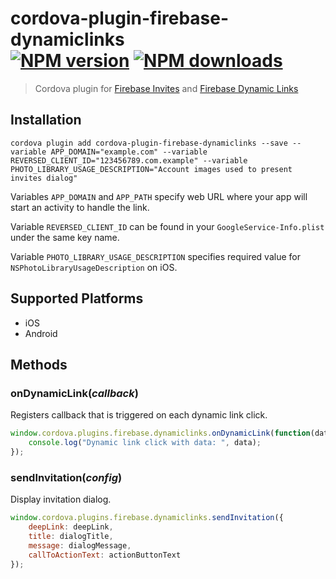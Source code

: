 # cordova-plugin-firebase-dynamiclinks<br>[![NPM version][npm-version]][npm-url] [![NPM downloads][npm-downloads]][npm-url]
> Cordova plugin for [Firebase Invites](https://firebase.google.com/docs/invites/) and [Firebase Dynamic Links](https://firebase.google.com/docs/dynamic-links/)
 
## Installation

    cordova plugin add cordova-plugin-firebase-dynamiclinks --save --variable APP_DOMAIN="example.com" --variable REVERSED_CLIENT_ID="123456789.com.example" --variable PHOTO_LIBRARY_USAGE_DESCRIPTION="Account images used to present invites dialog"

Variables `APP_DOMAIN` and `APP_PATH` specify web URL where your app will start an activity to handle the link.

Variable `REVERSED_CLIENT_ID` can be found in your `GoogleService-Info.plist` under the same key name.

Variable `PHOTO_LIBRARY_USAGE_DESCRIPTION` specifies required value for `NSPhotoLibraryUsageDescription` on iOS.

## Supported Platforms

- iOS
- Android

## Methods

### onDynamicLink(_callback_)
Registers callback that is triggered on each dynamic link click.
```js
window.cordova.plugins.firebase.dynamiclinks.onDynamicLink(function(data) {
    console.log("Dynamic link click with data: ", data);
});
```

### sendInvitation(_config_)
Display invitation dialog.
```js
window.cordova.plugins.firebase.dynamiclinks.sendInvitation({
    deepLink: deepLink,
    title: dialogTitle,
    message: dialogMessage,
    callToActionText: actionButtonText
});
```

[npm-url]: https://www.npmjs.com/package/cordova-plugin-firebase-dynamiclinks
[npm-version]: https://img.shields.io/npm/v/cordova-plugin-firebase-dynamiclinks.svg
[npm-downloads]: https://img.shields.io/npm/dt/cordova-plugin-firebase-dynamiclinks.svg

